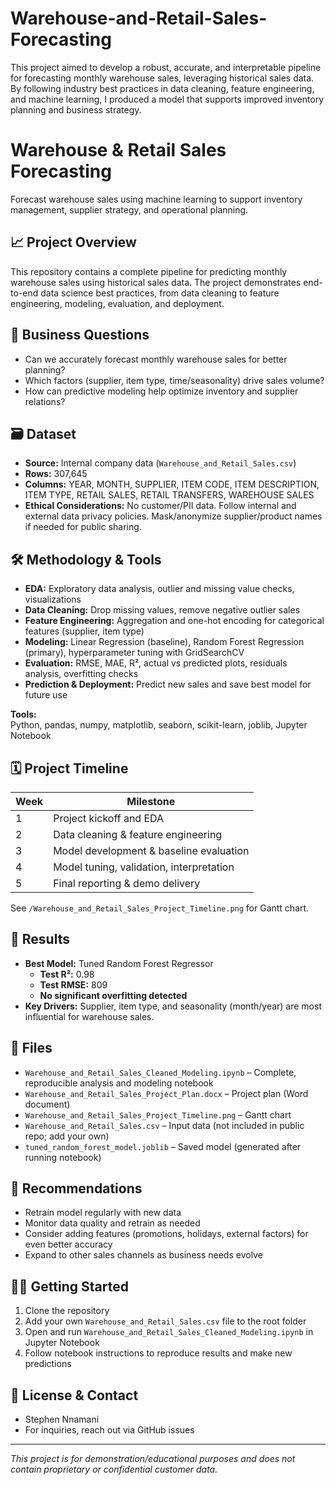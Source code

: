 # Warehouse-and-Retail-Sales-Forecasting
This project aimed to develop a robust, accurate, and interpretable pipeline for forecasting monthly warehouse sales, leveraging historical sales data. By following industry best practices in data cleaning, feature engineering, and machine learning, I produced a model that supports improved inventory planning and business strategy.

# Warehouse & Retail Sales Forecasting

Forecast warehouse sales using machine learning to support inventory management, supplier strategy, and operational planning.

## 📈 Project Overview

This repository contains a complete pipeline for predicting monthly warehouse sales using historical sales data. The project demonstrates end-to-end data science best practices, from data cleaning to feature engineering, modeling, evaluation, and deployment.

## 🧐 Business Questions

- Can we accurately forecast monthly warehouse sales for better planning?
- Which factors (supplier, item type, time/seasonality) drive sales volume?
- How can predictive modeling help optimize inventory and supplier relations?

## 🗃️ Dataset

- **Source:** Internal company data (`Warehouse_and_Retail_Sales.csv`)
- **Rows:** 307,645
- **Columns:** YEAR, MONTH, SUPPLIER, ITEM CODE, ITEM DESCRIPTION, ITEM TYPE, RETAIL SALES, RETAIL TRANSFERS, WAREHOUSE SALES
- **Ethical Considerations:** No customer/PII data. Follow internal and external data privacy policies. Mask/anonymize supplier/product names if needed for public sharing.

## 🛠️ Methodology & Tools

- **EDA:** Exploratory data analysis, outlier and missing value checks, visualizations
- **Data Cleaning:** Drop missing values, remove negative outlier sales
- **Feature Engineering:** Aggregation and one-hot encoding for categorical features (supplier, item type)
- **Modeling:** Linear Regression (baseline), Random Forest Regression (primary), hyperparameter tuning with GridSearchCV
- **Evaluation:** RMSE, MAE, R², actual vs predicted plots, residuals analysis, overfitting checks
- **Prediction & Deployment:** Predict new sales and save best model for future use

**Tools:**  
Python, pandas, numpy, matplotlib, seaborn, scikit-learn, joblib, Jupyter Notebook

## 🗓️ Project Timeline

| Week | Milestone                                  |
|------|--------------------------------------------|
| 1    | Project kickoff and EDA                    |
| 2    | Data cleaning & feature engineering        |
| 3    | Model development & baseline evaluation    |
| 4    | Model tuning, validation, interpretation   |
| 5    | Final reporting & demo delivery            |

See `/Warehouse_and_Retail_Sales_Project_Timeline.png` for Gantt chart.

## 🚀 Results

- **Best Model:** Tuned Random Forest Regressor
    - **Test R²:** 0.98
    - **Test RMSE:** 809
    - **No significant overfitting detected**
- **Key Drivers:** Supplier, item type, and seasonality (month/year) are most influential for warehouse sales.

## 📂 Files

- `Warehouse_and_Retail_Sales_Cleaned_Modeling.ipynb` – Complete, reproducible analysis and modeling notebook
- `Warehouse_and_Retail_Sales_Project_Plan.docx` – Project plan (Word document)
- `Warehouse_and_Retail_Sales_Project_Timeline.png` – Gantt chart
- `Warehouse_and_Retail_Sales.csv` – Input data (not included in public repo; add your own)
- `tuned_random_forest_model.joblib` – Saved model (generated after running notebook)

## 📝 Recommendations

- Retrain model regularly with new data
- Monitor data quality and retrain as needed
- Consider adding features (promotions, holidays, external factors) for even better accuracy
- Expand to other sales channels as business needs evolve

## 👨‍💻 Getting Started

1. Clone the repository
2. Add your own `Warehouse_and_Retail_Sales.csv` file to the root folder
3. Open and run `Warehouse_and_Retail_Sales_Cleaned_Modeling.ipynb` in Jupyter Notebook
4. Follow notebook instructions to reproduce results and make new predictions

## 📢 License & Contact

- Stephen Nnamani
- For inquiries, reach out via GitHub issues

---

*This project is for demonstration/educational purposes and does not contain proprietary or confidential customer data.*
